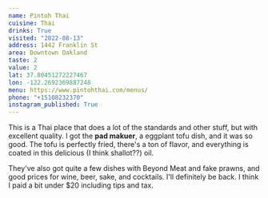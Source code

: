 ```yaml
---
name: Pintoh Thai
cuisine: Thai
drinks: True
visited: "2022-08-13"
address: 1442 Franklin St
area: Downtown Oakland
taste: 2
value: 2
lat: 37.80451272227467
lon: -122.2692369887248
menu: https://www.pintohthai.com/menus/
phone: "+15108232370"
instagram_published: True
---
```


This is a Thai place that does a lot of the standards and other stuff, but with excellent quality. I got the **pad makuer**, a eggplant tofu dish, and it was so good. The tofu is perfectly fried, there's a ton of flavor, and everything is coated in this delicious (I think shallot??) oil. 

They've also got quite a few dishes with Beyond Meat and fake prawns, and good prices for wine, beer, sake, and cocktails. I'll definitely be back. I think I paid a bit under $20 including tips and tax.

